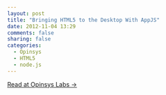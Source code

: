 ```yaml
---
layout: post
title: "Bringing HTML5 to the Desktop With AppJS"
date: 2012-11-04 13:29
comments: false
sharing: false
categories:
  - Opinsys
  - HTML5
  - node.js
---
```


<footer>
  <a rel="full-article" href="http://labs.opinsys.com/blog/2012/11/01/bringing-html5-to-the-desktop-with-appjs/">Read at Opinsys Labs →</a>
</footer>
